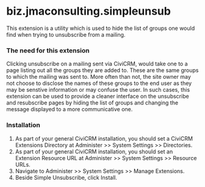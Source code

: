 biz.jmaconsulting.simpleunsub
=============================

This extension is a utility which is used to hide the list of groups one would find when trying to unsubscribe from a mailing.

### The need for this extension

Clicking unsubscribe on a mailing sent via CiviCRM, would take one to a page listing out all the groups they are added to. These are the same groups to which the mailing was sent to. More often than not, the site owner may not choose to disclose the names of these groups to the end user as they may be senstive information or may confuse the user. In such cases, this extension can be used to provide a cleaner interface on the unsubscribe and resubscribe pages by hiding the list of groups and changing the message displayed to a more communicative one. 


### Installation

1. As part of your general CiviCRM installation, you should set a CiviCRM Extensions Directory at Administer >> System Settings >> Directories.
2. As part of your general CiviCRM installation, you should set an Extension Resource URL at Administer >> System Settings >> Resource URLs.
3. Navigate to Administer >> System Settings >> Manage Extensions.
4. Beside Simple Unsubscribe, click Install.